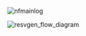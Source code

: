 
![nfmainlog](https://github.com/user-attachments/assets/383a505a-690b-42cc-aa98-89dabf854dd3)





![resvgen_flow_diagram](https://github.com/user-attachments/assets/f6d035e1-6ec3-497b-b6ec-73f7aeffd388)


